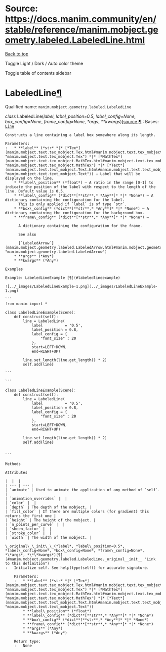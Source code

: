 # Source: https://docs.manim.community/en/stable/reference/manim.mobject.geometry.labeled.LabeledLine.html

[Back to top](#)

Toggle Light / Dark / Auto color theme

Toggle table of contents sidebar

LabeledLine[¶](#labeledline "Link to this heading")
===================================================

Qualified name: `manim.mobject.geometry.labeled.LabeledLine`

*class* LabeledLine(*label*, *label\_position=0.5*, *label\_config=None*, *box\_config=None*, *frame\_config=None*, *\*args*, *\*\*kwargs*)[[source]](../_modules/manim/mobject/geometry/labeled.html#LabeledLine)[¶](#manim.mobject.geometry.labeled.LabeledLine "Link to this definition")
:   Bases: [`Line`](manim.mobject.geometry.line.Line.html#manim.mobject.geometry.line.Line "manim.mobject.geometry.line.Line")

    Constructs a line containing a label box somewhere along its length.

    Parameters:
    :   * **label** (*str* *|* [*Tex*](manim.mobject.text.tex_mobject.Tex.html#manim.mobject.text.tex_mobject.Tex "manim.mobject.text.tex_mobject.Tex") *|* [*MathTex*](manim.mobject.text.tex_mobject.MathTex.html#manim.mobject.text.tex_mobject.MathTex "manim.mobject.text.tex_mobject.MathTex") *|* [*Text*](manim.mobject.text.text_mobject.Text.html#manim.mobject.text.text_mobject.Text "manim.mobject.text.text_mobject.Text")) – Label that will be displayed on the line.
        * **label\_position** (*float*) – A ratio in the range [0-1] to indicate the position of the label with respect to the length of the line. Default value is 0.5.
        * **label\_config** (*dict**[**str**,* *Any**]* *|* *None*) – A dictionary containing the configuration for the label.
          This is only applied if `label` is of type `str`.
        * **box\_config** (*dict**[**str**,* *Any**]* *|* *None*) – A dictionary containing the configuration for the background box.
        * **frame\_config** (*dict**[**str**,* *Any**]* *|* *None*) –

          A dictionary containing the configuration for the frame.

          See also

          [`LabeledArrow`](manim.mobject.geometry.labeled.LabeledArrow.html#manim.mobject.geometry.labeled.LabeledArrow "manim.mobject.geometry.labeled.LabeledArrow")
        * **args** (*Any*)
        * **kwargs** (*Any*)

    Examples

    Example: LabeledLineExample [¶](#labeledlineexample)

    ![../_images/LabeledLineExample-1.png](../_images/LabeledLineExample-1.png)

    ```
    from manim import *

    class LabeledLineExample(Scene):
        def construct(self):
            line = LabeledLine(
                label          = '0.5',
                label_position = 0.8,
                label_config = {
                    "font_size" : 20
                },
                start=LEFT+DOWN,
                end=RIGHT+UP)

            line.set_length(line.get_length() * 2)
            self.add(line)

    ```

    ```

    class LabeledLineExample(Scene):
        def construct(self):
            line = LabeledLine(
                label          = '0.5',
                label_position = 0.8,
                label_config = {
                    "font_size" : 20
                },
                start=LEFT+DOWN,
                end=RIGHT+UP)

            line.set_length(line.get_length() * 2)
            self.add(line)


    ```

    Methods

    Attributes

    |  |  |
    | --- | --- |
    | `animate` | Used to animate the application of any method of `self`. |
    | `animation_overrides` |  |
    | `color` |  |
    | `depth` | The depth of the mobject. |
    | `fill_color` | If there are multiple colors (for gradient) this returns the first one |
    | `height` | The height of the mobject. |
    | `n_points_per_curve` |  |
    | `sheen_factor` |  |
    | `stroke_color` |  |
    | `width` | The width of the mobject. |

    \_original\_\_init\_\_(*label*, *label\_position=0.5*, *label\_config=None*, *box\_config=None*, *frame\_config=None*, *\*args*, *\*\*kwargs*)[¶](#manim.mobject.geometry.labeled.LabeledLine._original__init__ "Link to this definition")
    :   Initialize self. See help(type(self)) for accurate signature.

        Parameters:
        :   * **label** (*str* *|* [*Tex*](manim.mobject.text.tex_mobject.Tex.html#manim.mobject.text.tex_mobject.Tex "manim.mobject.text.tex_mobject.Tex") *|* [*MathTex*](manim.mobject.text.tex_mobject.MathTex.html#manim.mobject.text.tex_mobject.MathTex "manim.mobject.text.tex_mobject.MathTex") *|* [*Text*](manim.mobject.text.text_mobject.Text.html#manim.mobject.text.text_mobject.Text "manim.mobject.text.text_mobject.Text"))
            * **label\_position** (*float*)
            * **label\_config** (*dict**[**str**,* *Any**]* *|* *None*)
            * **box\_config** (*dict**[**str**,* *Any**]* *|* *None*)
            * **frame\_config** (*dict**[**str**,* *Any**]* *|* *None*)
            * **args** (*Any*)
            * **kwargs** (*Any*)

        Return type:
        :   None